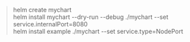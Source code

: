 
> helm create mychart  
> helm install mychart --dry-run --debug ./mychart --set service.internalPort=8080  
> helm install example ./mychart --set service.type=NodePort  

